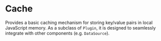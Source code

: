 Cache
=====

Provides a basic caching mechanism for storing key/value pairs in local
JavaScript memory. As a subclass of `Plugin`, it is designed to seamlessly
integrate with other components (e.g. `DataSource`).
